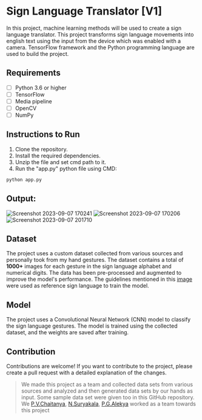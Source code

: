 # Sign Language Translator [V1]
In this project, machine learning methods will be used to create a sign language translator. This project transforms sign language movements into english text using the input from the device which was enabled with a camera. TensorFlow framework and the Python programming language are used to build the project. 

## Requirements
- [ ] Python 3.6 or higher
- [ ] TensorFlow
- [ ] Media pipeline
- [ ] OpenCV
- [ ] NumPy

## Instructions to Run
1. Clone the repository.
2. Install the required dependencies.
3. Unzip the file and set cmd path to it. 
4. Run the "app.py" python file using CMD:
```bash
python app.py
```

## Output:
![Screenshot 2023-09-07 170241](https://github.com/pvchaitanya8/Sign-Language-Translator-V1-/assets/93573686/1d223010-8616-49b8-bdbe-bc92c1224e32)
![Screenshot 2023-09-07 170206](https://github.com/pvchaitanya8/Sign-Language-Translator-V1-/assets/93573686/6d2dd528-85cc-4846-8b03-1c0586e6682c)
![Screenshot 2023-09-07 201710](https://github.com/pvchaitanya8/Sign-Language-Translator-V1-/assets/93573686/42308c91-f63c-4e82-b268-7af5a4be9801)

## Dataset
The project uses a custom dataset collected from various sources and personally took from my hand gestures. The dataset contains a total of **1000+** images for each gesture in the sign language alphabet and numerical digits. The data has been pre-processed and augmented to improve the model's performance. The guidelines mentioned in this [image](https://drive.google.com/file/d/1GNe96f-HU6AiwAhRudMFzeC1Fnyrh5aW/view?usp=sharing) were used as reference sign language to train the model.

## Model
The project uses a Convolutional Neural Network (CNN) model to classify the sign language gestures. The model is trained using the collected dataset, and the weights are saved after training.


## Contribution
Contributions are welcome! If you want to contribute to the project, please create a pull request with a detailed explanation of the changes.

> We made this project as a team and collected data sets from various sources and analyzed and then generated data sets by our hands as input. Some sample data set were given too in this GitHub repository. We [P.V.Chaitanya](https://github.com/pvchaitanya8), [N.Suryakala](https://github.com/suryakala-1a), [P.G.Alekya](https://github.com/Gowri2003Alekya) worked as a team towards this project

